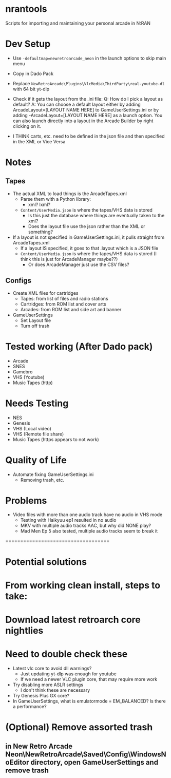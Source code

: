 # nrantools
Scripts for importing and maintaining your personal arcade in N:RAN

# Dev Setup
- Use `-defaultmap=newretroarcade_neon` in the launch options to skip main menu
- Copy in Dado Pack
- Replace `NewRetroArcade\Plugins\VlcMedia\ThirdParty\real-youtube-dl` with 64 bit yt-dlp

- Check if it gets the layout from the .ini file:
Q: How do I pick a layout as default?
A: You can choose a default layout either by adding ArcadeLayout=[LAYOUT NAME HERE] to GameUserSettings.ini or by adding -ArcadeLayout=[LAYOUT NAME HERE] as a launch option. You can also launch directly into a layout in the Arcade Builder by right clicking on it.
- I THINK carts, etc. need to be defined in the json file and then specified in the XML or Vice Versa

# Notes
## Tapes
- The actual XML to load things is the ArcadeTapes.xml
    - Parse them with a Python library:
        - xml? lxml?
    - `Content/UserMedia.json` is where the tapes/VHS data is stored
        - Is this just the database where things are eventually taken to the xml?
        - Does the layout file use the json rather than the XML or something?
- If a layout is not specified in GameUserSettings.ini, it pulls straight from ArcadeTapes.xml
    - If a layout IS specified, it goes to that .layout which is a JSON file
    - `Content/UserMedia.json` is where the tapes/VHS data is stored (I think this is just for ArcadeManager maybe??)
        - Or does ArcadeManager just use the CSV files?

## Configs
- Create XML files for cartridges
    - Tapes: from list of files and radio stations
    - Cartridges: from ROM list and cover arts
    - Arcades: from ROM list and side art and banner
- GameUserSettings
    - Set Layout file
    - Turn off trash

# Tested working (After Dado pack)
- Arcade
- SNES
- Gamebro 
- VHS (Youtube)
- Music Tapes (http)

# Needs Testing
- NES
- Genesis
- VHS (Local video)
- VHS (Remote file share)
- Music Tapes (https appears to not work)

# Quality of Life
- Automate fixing GameUserSettings.ini
    - Removing trash, etc.
# Problems
- Video files with more than one audio track have no audio in VHS mode
    - Testing with Haikyuu ep1 resulted in no audio
    - MKV with multiple audio tracks AAC, but why did NONE play?
    - Mad Men Ep 5 also tested, multiple audio tracks seem to break it

===================================
# Potential solutions
# From working clean install, steps to take:

# Download latest retroarch core nightlies

# Need to double check these
- Latest vlc core to avoid dll warnings?
    - Just updating yt-dlp was enough for youtube
    - If we need a newer VLC plugin core, that may require more work
- Try disabling more ASLR settings
     - I don't think these are necessary
- Try Genesis Plus GX core?
- In GameUserSettings, what is emulatormode = EM_BALANCED? Is there a performance?

# (Optional) Remove assorted trash
## in New Retro Arcade Neon\NewRetroArcade\Saved\Config\WindowsNoEditor directory, open GameUserSettings and remove trash
